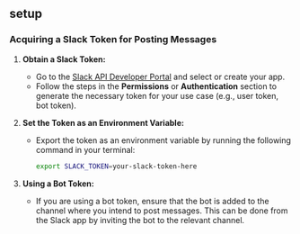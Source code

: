 ## setup

### Acquiring a Slack Token for Posting Messages

1. **Obtain a Slack Token:**
   - Go to the [Slack API Developer Portal](https://api.slack.com/apps) and select or create your app.
   - Follow the steps in the **Permissions** or **Authentication** section to generate the necessary token for your use case (e.g., user token, bot token).

2. **Set the Token as an Environment Variable:**
   - Export the token as an environment variable by running the following command in your terminal:
     ```bash
     export SLACK_TOKEN=your-slack-token-here
     ```

3. **Using a Bot Token:**
   - If you are using a bot token, ensure that the bot is added to the channel where you intend to post messages. This can be done from the Slack app by inviting the bot to the relevant channel.
